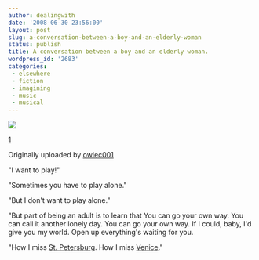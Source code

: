 ```yaml
---
author: dealingwith
date: '2008-06-30 23:56:00'
layout: post
slug: a-conversation-between-a-boy-and-an-elderly-woman
status: publish
title: A conversation between a boy and an elderly woman.
wordpress_id: '2683'
categories:
 - elsewhere
 - fiction
 - imagining
 - music
 - musical
---
```


[![][1]][2]

[1][3]

Originally uploaded by [owiec001][4]

"I want to play!"

"Sometimes you have to play alone."

"But I don't want to play alone."

"But part of being an adult is to learn that You can go your own way. You can
call it another lonely day. You can go your own way. If I could, baby, I'd
give you my world. Open up everything's waiting for you.

"How I miss [St. Petersburg][5]. How I miss [Venice][6]."

   [1]: http://farm4.static.flickr.com/3011/2530839778_971bdc5c86_m.jpg

   [2]: http://www.flickr.com/photos/27080966@N02/2530839778/ (photo sharing)

   [3]: http://www.flickr.com/photos/27080966@N02/2530839778/

   [4]: http://www.flickr.com/people/27080966@N02/

   [5]: http://www.alexeytitarenko.com/port_blackwhite.html

   [6]: http://www.alexeytitarenko.com/port_venice.html

